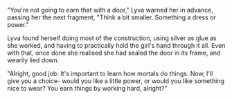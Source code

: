 "You're not going to earn that with a door," Lyva warned her in advance, passing her the next fragment, "Think a bit smaller. Something a dress or power."       

Lyva found herself doing most of the construction, using silver as glue as she worked, and having to practically hold the girl's hand through it all. Even with that, once done she realised she had sealed the door in its frame, and wearily lied down.     

"Alright, good job. It's important to learn how mortals do things. Now, I'll give you a choice- would you like a little power, or would you like something nice to wear? You earn things by working hard, alright?"